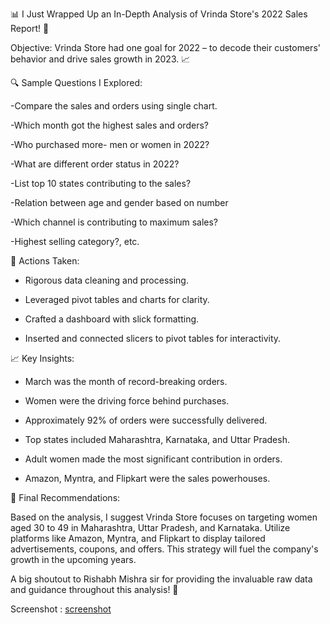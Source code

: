 📊 I Just Wrapped Up an In-Depth Analysis of Vrinda Store's 2022 Sales Report! 🚀

Objective: Vrinda Store had one goal for 2022 – to decode their customers' behavior and drive sales growth in 2023. 📈

🔍 Sample Questions I Explored:

-Compare the sales and orders using single chart.

-Which month got the highest sales and orders?

-Who purchased more- men or women in 2022?

-What are different order status in 2022?

-List top 10 states contributing to the sales?

-Relation between age and gender based on number

-Which channel is contributing to maximum sales?

-Highest selling category?, etc.

💼 Actions Taken:

- Rigorous data cleaning and processing.

- Leveraged pivot tables and charts for clarity.

- Crafted a dashboard with slick formatting.

- Inserted and connected slicers to pivot tables for interactivity.

📈 Key Insights:

- March was the month of record-breaking orders.

- Women were the driving force behind purchases.

- Approximately 92% of orders were successfully delivered.

- Top states included Maharashtra, Karnataka, and Uttar Pradesh.

- Adult women made the most significant contribution in orders.

- Amazon, Myntra, and Flipkart were the sales powerhouses.

🚀 Final Recommendations:

Based on the analysis, I suggest Vrinda Store focuses on targeting women aged 30 to 49 in Maharashtra, Uttar Pradesh, and Karnataka. Utilize platforms like Amazon, Myntra, and Flipkart to display tailored advertisements, coupons, and offers. This strategy will fuel the company's growth in the upcoming years.

A big shoutout to Rishabh Mishra sir for providing the invaluable raw data and guidance throughout this analysis! 🙏

Screenshot : [screenshot](https://github.com/sagarkakade9021/Vrinda-Store-Data-Analysis/blob/main/Vrinda_store_report.png)
